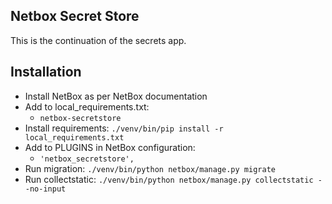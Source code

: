 Netbox Secret Store
---

This is the continuation of the secrets app.

Installation
----

* Install NetBox as per NetBox documentation
* Add to local_requirements.txt:
  * `netbox-secretstore`
* Install requirements: `./venv/bin/pip install -r local_requirements.txt`
* Add to PLUGINS in NetBox configuration:
  * `'netbox_secretstore',`
* Run migration: `./venv/bin/python netbox/manage.py migrate`
* Run collectstatic: `./venv/bin/python netbox/manage.py collectstatic --no-input`

